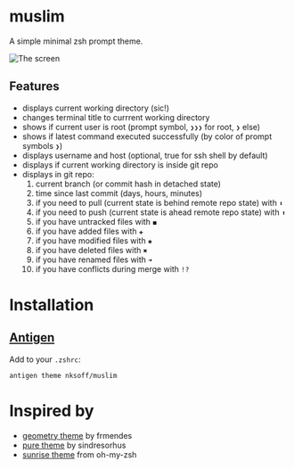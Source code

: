 # muslim

A simple minimal zsh prompt theme.

![The screen](https://raw.github.com/nksoff/muslim/master/screen.png)

## Features
- displays current working directory (sic!)
- changes terminal title to currrent working directory
- shows if current user is root (prompt symbol, `❯❯❯` for root, `❯` else)
- shows if latest command executed successfully (by color of prompt symbols `❯`)
- displays username and host (optional, true for ssh shell by default)
- displays if current working directory is inside git repo
- displays in git repo:
    1. current branch (or commit hash in detached state)
    2. time since last commit (days, hours, minutes)
    3. if you need to pull (current state is behind remote repo state) with `⬇`
    4. if you need to push (current state is ahead remote repo state) with `⬆`
    5. if you have untracked files with `◼`
    6. if you have added files with `✚`
    7. if you have modified files with `✱`
    8. if you have deleted files with `✖`
    9. if you have renamed files with `➜`
    10. if you have conflicts during merge with `!?`

# Installation
## [Antigen](https://github.com/zsh-users/antigen)

Add to your `.zshrc`:

```
antigen theme nksoff/muslim
```

# Inspired by
- [geometry theme](https://github.com/frmendes/geometry) by frmendes
- [pure theme](https://github.com/sindresorhus/pure) by sindresorhus
- [sunrise theme](https://github.com/robbyrussell/oh-my-zsh/blob/master/themes/sunrise.zsh-theme) from oh-my-zsh
